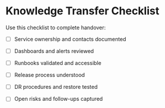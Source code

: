 # Knowledge Transfer Checklist

Use this checklist to complete handover:

- [ ] Service ownership and contacts documented
- [ ] Dashboards and alerts reviewed
- [ ] Runbooks validated and accessible
- [ ] Release process understood
- [ ] DR procedures and restore tested
- [ ] Open risks and follow-ups captured


